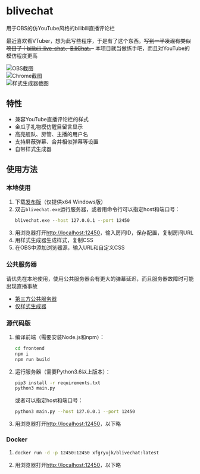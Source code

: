 # blivechat
用于OBS的仿YouTube风格的bilibili直播评论栏

最近喜欢看VTuber，想为此写些程序，于是有了这个东西。~~写到一半发现有类似项目了：[bilibili-live-chat](https://github.com/Tsuk1ko/bilibili-live-chat)、[BiliChat](https://github.com/3Shain/BiliChat)。~~ 本项目就当做练手吧，而且对YouTube的模仿程度更高

![OBS截图](https://github.com/xfgryujk/blivechat/blob/master/screenshots/obs.png)  
![Chrome截图](https://github.com/xfgryujk/blivechat/blob/master/screenshots/chrome.png)  
![样式生成器截图](https://github.com/xfgryujk/blivechat/blob/master/screenshots/stylegen.png)  

## 特性
* 兼容YouTube直播评论栏的样式
* 金瓜子礼物模仿醒目留言显示
* 高亮舰队、房管、主播的用户名
* 支持屏蔽弹幕、合并相似弹幕等设置
* 自带样式生成器

## 使用方法
### 本地使用
1. 下载[发布版](https://github.com/xfgryujk/blivechat/releases)（仅提供x64 Windows版）
2. 双击`blivechat.exe`运行服务器，或者用命令行可以指定host和端口号：
   ```bat
   blivechat.exe --host 127.0.0.1 --port 12450
   ```
3. 用浏览器打开[http://localhost:12450](http://localhost:12450)，输入房间ID，保存配置，复制房间URL
4. 用样式生成器生成样式，复制CSS
5. 在OBS中添加浏览器源，输入URL和自定义CSS

### 公共服务器
请优先在本地使用，使用公共服务器会有更大的弹幕延迟，而且服务器故障时可能出现直播事故

* [第三方公共服务器](http://chat.bilisc.com/)
* [仅样式生成器](https://style.vtbs.moe/)

### 源代码版
1. 编译前端（需要安装Node.js和npm）：
   ```sh
   cd frontend
   npm i
   npm run build
   ```
2. 运行服务器（需要Python3.6以上版本）：
   ```sh
   pip3 install -r requirements.txt
   python3 main.py
   ```
   或者可以指定host和端口号：
   ```sh
   python3 main.py --host 127.0.0.1 --port 12450
   ```
3. 用浏览器打开[http://localhost:12450](http://localhost:12450)，以下略

### Docker
1. ```sh
   docker run -d -p 12450:12450 xfgryujk/blivechat:latest
   ```
2. 用浏览器打开[http://localhost:12450](http://localhost:12450)，以下略
